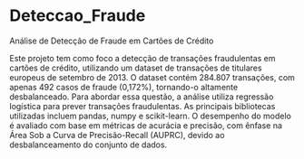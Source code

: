 # Deteccao_Fraude

Análise de Detecção de Fraude em Cartões de Crédito

Este projeto tem como foco a detecção de transações fraudulentas em cartões de crédito, utilizando um dataset de transações de titulares europeus de setembro de 2013. O dataset contém 284.807 transações, com apenas 492 casos de fraude (0,172%), tornando-o altamente desbalanceado. Para abordar essa questão, a análise utiliza regressão logística para prever transações fraudulentas. As principais bibliotecas utilizadas incluem pandas, numpy e scikit-learn. O desempenho do modelo é avaliado com base em métricas de acurácia e precisão, com ênfase na Área Sob a Curva de Precisão-Recall (AUPRC), devido ao desbalanceamento do conjunto de dados.
